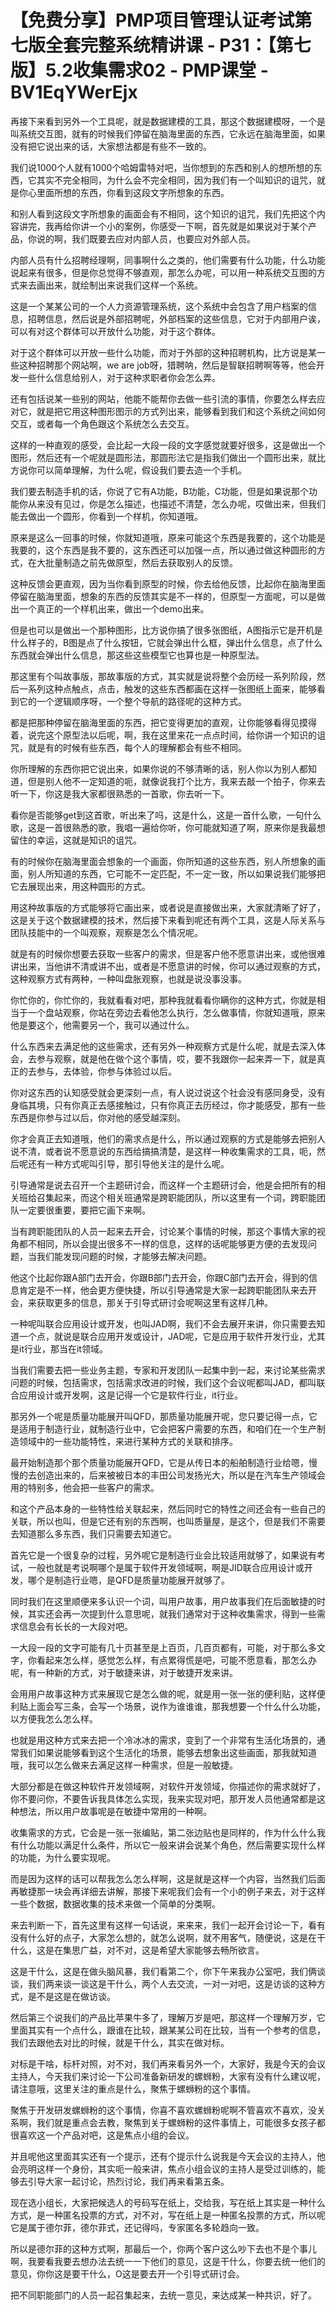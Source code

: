 # 【免费分享】PMP项目管理认证考试第七版全套完整系统精讲课 - P31：【第七版】5.2收集需求02 - PMP课堂 - BV1EqYWerEjx

再接下来看到另外一个工具呢，就是数据建模的工具，那这个数据建模呀，一个是叫系统交互图，就有的时候我们停留在脑海里面的东西，它永远在脑海里面，如果没有把它说出来的话，大家想法都是有些不一致的。

我们说1000个人就有1000个哈姆雷特对吧，当你想到的东西和别人的想所想的东西，它其实不完全相同，为什么会不完全相同，因为我们有一个叫知识的诅咒，就是你心里面所想的东西，你看到这段文字所想象的东西。

和别人看到这段文字所想象的画面会有不相同，这个知识的诅咒，我们先把这个内容讲完，我再给你讲一个小的案例，你感受一下啊，首先就是如果说对于某个产品，你说的啊，我们既要去应对内部人员，也要应对外部人员。

内部人员有什么招聘经理啊，同事啊什么之类的，他们需要有什么功能，什么功能说起来有很多，但是你总觉得不够直观，那怎么办呢，可以用一种系统交互图的方式来去画出来，就绘制出来说我们这样一个系统。

这是一个某某公司的一个人力资源管理系统，这个系统中会包含了用户档案的信息，招聘信息，然后说是外部招聘呢，外部档案的这些信息，它对于内部用户诶，可以有对这个群体可以开放什么功能，对于这个群体。

对于这个群体可以开放一些什么功能，而对于外部的这种招聘机构，比方说是某一些这种招聘那个网站啊，we are job呀，猎聘呐，然后是智联招聘啊等等，他会开发一些什么信息给别人，对于这种求职者你会怎么弄。

还有包括说某一些别的网站，他能不能帮你去做一些引流的事情，你要怎么样去应对它，就是把它用这种图形图示的方式列出来，能够看到我们和这个系统之间如何交互，或者每一个角色跟这个系统怎么去交互。

这样的一种直观的感受，会比起一大段一段的文字感觉就要好很多，这是做出一个图形，然后还有一个呢就是圆形法，那圆形法它是指我们做出一个圆形出来，就比方说你可以简单理解，为什么呢，假设我们要去造一个手机。

我们要去制造手机的话，你说了它有A功能，B功能，C功能，但是如果说那个功能你从来没有见过，你是怎么描述，也描述不清楚，怎么办呢，哎做出来，但我们能去做出一个圆形，你看到一个样机，你知道哦。

原来是这么一回事的时候，你就知道哦，原来可能这个东西是我要的，这个功能是我要的，这个东西是我不要的，这东西还可以加强一点，所以通过做这种圆形的方式，在大批量制造之前先做原型，然后去获取别人的反馈。

这种反馈会更直观，因为当你看到原型的时候，你去给他反馈，比起你在脑海里面停留在脑海里面，想象的东西的反馈其实是不一样的，但原型一方面呢，可以是做出一个真正的一个样机出来，做出一个demo出来。

但是也可以是做出一个那种图形，比方说你搞了很多张图纸，A图指示它是开机是什么样子的，B图是点了什么按钮，它就会弹出什么框，弹出什么信息，点了什么东西就会弹出什么信息，那这些这些模型它也算也是一种原型法。

那这里有个叫故事版，那故事版的方式，其实就是说将整个会历经一系列阶段，然后一系列这种点触点，点击，触发的这些东西都画在这样一张图纸上面来，能够看到它的一个逻辑顺序呀，一个整个导航的路径呢的这种方式。

都是把那种停留在脑海里面的东西，把它变得更加的直观，让你能够看得见摸得着，说完这个原型法以后呢，啊，我在这里来花一点点时间，给你讲一个知识的诅咒，就是有的时候有些东西，每个人的理解都会有些不相同。

你所理解的东西你把它说出来，如果你说的不够清晰的话，别人你以为别人都知道，但是别人他不一定知道的呃，就像说我打个比方，我来去敲一个拍子，你来去听一下，你这是我大家都很熟悉的一首歌，你去听一下。

看你是否能够get到这首歌，听出来了吗，这是什么，这是一首什么歌，一句什么歌，这是一首很熟悉的歌，我唱一遍给你听，你可能就知道了啊，原来你是我最想留住的幸运，这就是知识的诅咒。

有的时候你在脑海里面会想象的一个画面，你所知道的这些东西，别人所想象的画面，别人所知道的东西，它可能不一定匹配，不一定一致，所以如果说我们能够把它去展现出来，用这种圆形的方式。

用这种故事版的方式能够将它画出来，或者说是直接做出来，大家就清晰了好了，这是关于这个数据建模的技术，然后接下来看到呢还有两个工具，这是人际关系与团队技能中的一个叫观察，观察是怎么个情况呢。

就是有的时候你想要去获取一些客户的需求，但是客户他不愿意讲出来，或他很难讲出来，当他讲不清或讲不出，或者是不愿意讲的时候，你可以通过观察的方式，这种观察方式有两种，一种叫盘胀观察，也就是说没事没事。

你忙你的，你忙你的，我就看看对吧，那种我就看看你瞒你的这种方式，你就是相当于一个盘站观察，你站在旁边去看他怎么执行，怎么做事情，你就知道哦，原来他是要这个，他需要另一个，我可以通过什么。

什么东西来去满足他的这些需求，还有另外一种观察方式是什么呢，就是去深入体会，去参与观察，就是他在做个这个事情，哎，要不我跟你一起来弄一下，就是真正的去参与，去体验，你参与体验过以后。

你对这东西的认知感受就会更深刻一点，有人说过说这个社会没有感同身受，没有身临其境，只有你真正去感接触过，只有你真正去历经过，你才能感受，那有一些东西是你参与过以后，你对他的感受越深刻。

你才会真正去知道哦，他们的需求点是什么，所以通过观察的方式是能够去把别人说不清，或者说不愿意说的东西给搞搞清楚，是这样一种收集需求的工具，呃，然后呢还有一种方式呢叫引导，那引导他关注的是什么呢。

引导通常是说去召开一个主题研讨会，而这样一个主题研讨会，他是会把所有的相关班给召集起来，而这个相关班通常是跨职能团队，所以这里有一个词，跨职能团队一定要很重要，要把它画下来啊。

当有跨职能团队的人员一起来去开会，讨论某个事情的时候，那这个事情大家的视角都不相同，所以会提出很多不一样的信息，这样的话呢能够更方便的去发现问题，当我们能发现问题的时候，才能够去解决问题。

他这个比起你跟A部门去开会，你跟B部门去开会，你跟C部门去开会，得到的信息肯定是不一样，他会更方便快捷，所以引导通常是大家一起跨职能团队来去开会，来获取更多的信息，那关于引导式研讨会呢啊这里有这样几种。

一种呢叫联合应用设计或开发，也叫JAD啊，我们不会去展开来讲，你只需要去知道一个点，就说是联合应用开发或设计，JAD呢，它是应用于软件开发行业，尤其是it行业，那当在it领域。

当我们需要去把一些业务主题，专家和开发团队一起集中到一起，来讨论某些需求问题的时候，包括需求，包括需求改进的时候，我们这个会议呢都叫JAD，都叫联合应用设计或开发啊，这是记得一个它是软件行业，it行业。

那另外一个呢是质量功能展开叫QFD，那质量功能展开呢，您只要记得一点，它是适用于制造行业，就制造行业中，它会把客户需要的东西，和咱们在一个生产制造领域中的一些功能特性，来进行某种方式的关联和排序。

最开始制造那个那个质量功能展开QFD，它是从传日本的船舶制造行业给嗯，慢慢的去创造出来的，后来被被日本的丰田公司发扬光大，所以是在汽车生产领域会用的特别多，他会把一些客户的需求。

和这个产品本身的一些特性给关联起来，然后同时它的特性之间还会有一些自己的关联，所以也叫，但是它还有别的东西啊，也叫质量屋，是这个，但是我们不需要去知道那么多东西，我们只需要去知道它。

首先它是一个很复杂的过程，另外呢它是制造行业会比较适用就够了，如果说有考试，一般也就是考说啊哪个是属于软件开发领域啊，啊是JID联合应用设计或开发，哪个是制造行业嗯，是QFD是质量功能展开就够了。

同时我们在这里顺便来多认识一个词，叫用户故事，用户故事我们在后面敏捷的时候，其实还会再一次提到什么意思呢，就我们通常对于这种收集需求，得到一些需求信息会有长长的一大段对吧。

一大段一段的文字可能有几十页甚至是上百页，几百页都有，可能，对于那么多文字，你看起来怎么样，感觉怎么样，有点累得慌是吧，可能不愿意看，那怎么办呢，有一种新的方式，对于敏捷来讲，对于敏捷开发来讲。

会用用户故事这种方式来展现它是怎么做的呢，就是用一张一张的便利贴，这样便利贴上面会写三条，会写一个场景，说作为谁谁谁，那我想要一个什么什么功能，以方便我怎么怎么样。

也就是用这种方式来去把一个冷冰冰的需求，变到了一个非常有生活化场景的，通常我们如果说能够看到这个生活化的场景，能够去想象出这些画面，那我就知道哦，我可以怎么做来去满足这样一种需求，但是一般敏捷。

大部分都是在做这种软件开发领域啊，对软件开发领域，你描述你的需求就好了，你不要问你，不要告诉我具体怎么实现，我来实现对吧，那开发人员他通常都是这种想法，所以用户故事呢是在敏捷中常用的一种啊。

收集需求的方式，它会是一张一张编贴，第二张边贴也是同样的，作为什么什么我有什么功能以满足什么条件，所以它一般来讲会说某个角色，然后需要实现什么样的功能，为什么要实现呢。

而是因为这样的话可以帮我怎么怎么样啊，这是就是这样一个内容，当然我们后面再敏捷那一块会再详细去讲解，那接下来呢我们会有一个小的例子来去，对于这样一些个数据，数据收集的技术来做一个简单的分类啊。

来去判断一下，首先这里有这样一句话说，来来来，我们一起开会讨论一下，看有没有什么好的点子，大家怎么想的，就怎么说啊，就不用客气，随便说，这是在干什么，这是在集思广益，对不对，这是希望大家能够去畅所欲言。

这是干什么，这是在做头脑风暴，我们看第二个，你下午来我办公室吧，我们俩谈谈，我们两来谈一谈这是干什么，两个人去交流，一对一对吧，这是访谈的这种方式，是不是这是在做访谈。

然后第三个说我们的产品比苹果牛多了，理解万岁是吧，那这样一个理解万岁，它里面其实有一个点什么，跟谁在比较，跟某某公司在比较，当有一个参考的信息，我们去跟他去对比的时候，就是干什么，其实在做对标。

对标是干啥，标杆对照，对不对，我们再来看另外一个，大家好，我是今天的会议主持人，今天我们来讨论一下公司准备新研发的螺蛳粉，大家有没有什么建议呢，请注意哦，这里关注的重点是什么，聚焦于螺蛳粉的这个事情。

聚焦于开发研发螺蛳粉的这个事情，你喜不喜欢螺蛳粉呢啊不管喜欢不喜欢，没关系啊，我们就是重点会去教，聚焦到关于螺蛳粉的这件事情上，可能很多女孩子都很喜欢这一个产品对吧，这是焦点小组的会议。

并且呢他这里面其实还有一个提示，还有个提示什么说我是今天会议的主持人，他会亮明这样一个身份，其实呃一般来讲，焦点小组会议的主持人是受过训练的，能够去引导大家一起讨论，热烈讨论，我们再来看第五条。

现在选小组长，大家把候选人的号码写在纸上，交给我，写在纸上其实是一种什么方式，是一种匿名投票的方式，对不对，写在纸上是一种匿名投票的方式，所以呢它是属于德尔菲，德尔菲式，还记得吗，专家匿名多轮趋向一致。

所以是德尔菲的这种方式啊，那最后一个，你两个客户这么吵下去也不是个事儿啊，我要看我要去想办法去统一一下他们的意见，这是干什么，你要去统一他们的意见，你你这是要干什么，O这是要去开一个引导式研讨会。

把不同职能部门的人员一起召集起来，去统一意见，来达成某一种共识，好了。